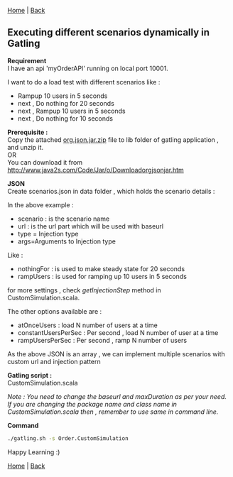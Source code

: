 <style type="text/css"> .gist {width:800px; overflow:auto}  .gist .file-data {max-height: 300px;max-width: 800px;} </style>

[Home](https://debbiswal.github.io/Tech-BITE/) \| [Back](https://debbiswal.github.io/Tech-BITE/#gatling)  

## Executing different scenarios dynamically in Gatling  

**Requirement**  
I have an api 'myOrderAPI' running on local port 10001.  

I want to do a load test with different scenarios like :  
* Rampup 10 users in 5 seconds  
* next , Do nothing for 20 seconds  
* next , Rampup 10 users in 5 seconds  
* next , Do nothing for 10 seconds  

**Prerequisite :**  
Copy the attached [org.json.jar.zip](https://github.com/debbiswal/Tech-BITE/raw/master/Topics/Gatling/Art-1/org.json.jar.zip) file to lib folder of gatling application , and unzip it.  
OR  
You can download it from http://www.java2s.com/Code/Jar/o/Downloadorgjsonjar.htm  


**JSON**  
Create scenarios.json in data folder , which holds the scenario details :  
<script src="https://gist.github.com/debbiswal/7bf103f727ee3a9cdd320c60ff9b99cc.js?file=scenarios.json"></script>

In the above example :  
* scenario : is the scenario name  
* url : is the url part which will be used with baseurl  
* type = Injection type  
* args=Arguments to Injection type  

Like :  
* nothingFor : is used to make steady state for 20 seconds  
* rampUsers : is used for ramping up 10 users  in 5 seconds  

for more settings  , check *getInjectionStep* method in CustomSimulation.scala.  

The other options available are :  
* atOnceUsers :  load N number of users at a time  
* constantUsersPerSec : Per second , load N number of user at a time  
* rampUsersPerSec : Per second , ramp N number of users  

As the above JSON is an array , we can implement multiple scenarios with custom url and injection pattern  

**Gatling script :**  
CustomSimulation.scala  
<script src="https://gist.github.com/debbiswal/7bf103f727ee3a9cdd320c60ff9b99cc.js?file=CustomSimulation.scala"></script>

*Note : You need to change the baseurl and maxDuration as per your need.  
If you are changing the package name and class name in CustomSimulation.scala then , remember to use same in command line.*

**Command**  
```bash
./gatling.sh -s Order.CustomSimulation
```  


Happy Learning :) 

[Home](https://debbiswal.github.io/Tech-BITE/) \| [Back](https://debbiswal.github.io/Tech-BITE/#gatling)  
